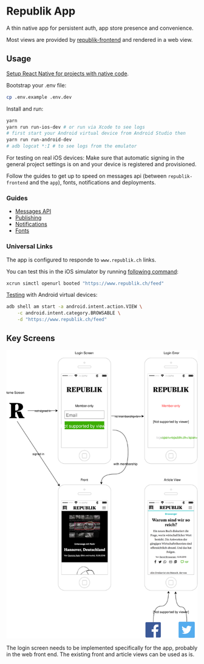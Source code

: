 # Republik App

A thin native app for persistent auth, app store presence and convenience.

Most views are provided by [republik-frontend](https://github.com/orbiting/republik-frontend) and rendered in a web view.

## Usage

[Setup React Native for projects with native code](https://facebook.github.io/react-native/docs/getting-started.html).

Bootstrap your .env file:

```bash
cp .env.example .env.dev
```

Install and run:

```bash
yarn
yarn run run-ios-dev # or run via Xcode to see logs
# first start your Android virtual device from Android Studio then
yarn run run-android-dev
# adb logcat *:I # to see logs from the emulator
```

For testing on real iOS devices: Make sure that automatic signing in the general project settings is on and your device is registered and provisioned.

Follow the guides to get up to speed on messages api (between `republik-frontend` and the `app`), fonts, notifications and deployments.

### Guides

* [Messages API](docs/messages.md)
* [Publishing](docs/publishing.md)
* [Notifications](docs/notifications.md)
* [Fonts](docs/fonts.md)

### Universal Links

The app is configured to responde to `www.republik.ch` links.

You can test this in the iOS simulator by running [following command](https://objectivetidbits.com/working-with-universal-links-on-ios-simulator-adffb7767801):

```bash
xcrun simctl openurl booted "https://www.republik.ch/feed"
```

[Testing](https://developer.android.com/training/app-links/verify-site-associations#testing) with Android virtual devices:

```bash
adb shell am start -a android.intent.action.VIEW \
    -c android.intent.category.BROWSABLE \
    -d "https://www.republik.ch/feed"
```

## Key Screens

![Login, Front and Article Screen](docs/keyscreens.svg)

The login screen needs to be implemented specifically for the app, probably in the web front end. The existing front and article views can be used as is.

